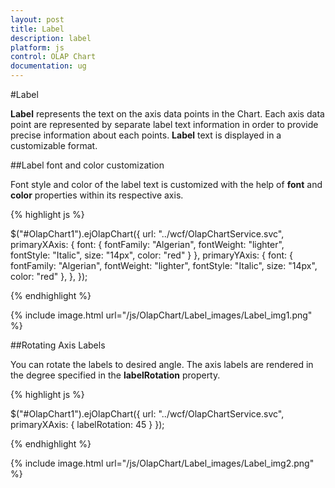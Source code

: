```yaml
---
layout: post
title: Label
description: label
platform: js
control: OLAP Chart
documentation: ug
---
```


#Label

**Label** represents the text on the axis data points in the Chart. Each axis data point are represented by separate label text information in order to provide precise information about each points. **Label** text is displayed in a customizable format.

##Label font and color customization 

Font style and color of the label text is customized with the help of **font** and **color** properties within its respective axis.

{% highlight js %}

$("#OlapChart1").ejOlapChart({
    url: "../wcf/OlapChartService.svc",
    primaryXAxis: {
        font: {
            fontFamily: "Algerian",
            fontWeight: "lighter",
            fontStyle: "Italic",
            size: "14px",
            color: "red"
        }
    },
    primaryYAxis: {
        font: {
            fontFamily: "Algerian",
            fontWeight: "lighter",
            fontStyle: "Italic",
            size: "14px",
            color: "red"
        },
    },
});


{% endhighlight %}

{% include image.html url="/js/OlapChart/Label_images/Label_img1.png" %}

##Rotating Axis Labels

You can rotate the labels to desired angle. The axis labels are rendered in the degree specified in the **labelRotation** property.

{% highlight js %}

$("#OlapChart1").ejOlapChart({
    url: "../wcf/OlapChartService.svc",
    primaryXAxis: {
        labelRotation: 45
    }
});


{% endhighlight %}


{% include image.html url="/js/OlapChart/Label_images/Label_img2.png" %}

